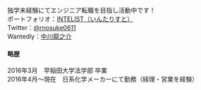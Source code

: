 独学未経験にてエンジニア転職を目指し活動中です！<br>
ポートフォリオ：[INTELIST（いんたりすと）](https://inte-list.com)<br>
Twitter：[@rnosuke0611](https://twitter.com/rnosuke0611)<br>
Wantedly：[中川龍之介](https://www.wantedly.com/id/nosuke0611)

#### 略歴
2016年3月　早稲田大学法学部 卒業<br>
2016年4月～現在　日系化学メーカーにて勤務（経理・営業を経験）<br>
